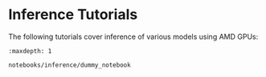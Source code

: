 # Inference Tutorials

The following tutorials cover inference of various models using AMD GPUs:

```{toctree}
:maxdepth: 1

notebooks/inference/dummy_notebook
